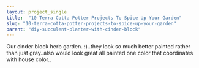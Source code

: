 ```yaml
---
layout: project_single
title:  "10 Terra Cotta Potter Projects To Spice Up Your Garden"
slug: "10-terra-cotta-potter-projects-to-spice-up-your-garden"
parent: "diy-succulent-planter-with-cinder-block"
---
```

Our cinder block herb garden. :)..they look so much better painted rather than just gray..also would look great all painted one color that coordinates with house color..
